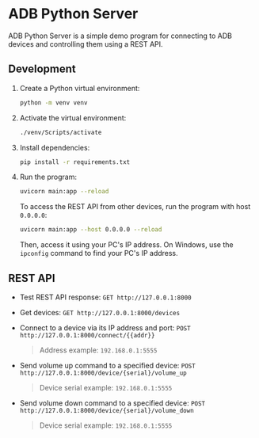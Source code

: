 # ADB Python Server
ADB Python Server is a simple demo program for connecting to ADB devices and controlling them using a REST API.

## Development

1. Create a Python virtual environment:
    ```bash
    python -m venv venv
    ```
2. Activate the virtual environment:
    ```bash
    ./venv/Scripts/activate
    ```
3. Install dependencies:
    ```bash
    pip install -r requirements.txt
    ```
4. Run the program:
    ```bash
    uvicorn main:app --reload
    ```
    To access the REST API from other devices, run the program with host `0.0.0.0`:
    ```bash
    uvicorn main:app --host 0.0.0.0 --reload
    ```
    Then, access it using your PC's IP address. On Windows, use the `ipconfig` command to find your PC's IP address.

## REST API

- Test REST API response:
    `GET http://127.0.0.1:8000`

- Get devices:
    `GET http://127.0.0.1:8000/devices`

- Connect to a device via its IP address and port:
    `POST http://127.0.0.1:8000/connect/{{addr}}`
    > Address example: `192.168.0.1:5555`

- Send volume up command to a specified device:
    `POST http://127.0.0.1:8000/device/{serial}/volume_up`
    > Device serial example: `192.168.0.1:5555`

- Send volume down command to a specified device:
    `POST http://127.0.0.1:8000/device/{serial}/volume_down`
    > Device serial example: `192.168.0.1:5555`
